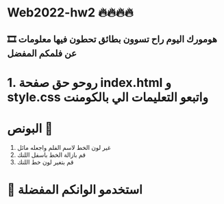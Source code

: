 # Web2022-hw2 🔥🔥🔥🔥

## 🎞 هومورك اليوم راح تسوون بطائق تحطون فيها معلومات عن فلمكم المفضل

# 1. روحو حق صفحة index.html و style.css واتبعو التعليمات الي بالكومنت

# البونص 🧠

1.  غير لون الخط لاسم الفلم واجعله مائل
2.  قم بازالة الخط باسفل اللنك
3.  قم بتغير لون خط اللنك

# 🌈 استخدمو الوانكم المفضلة
